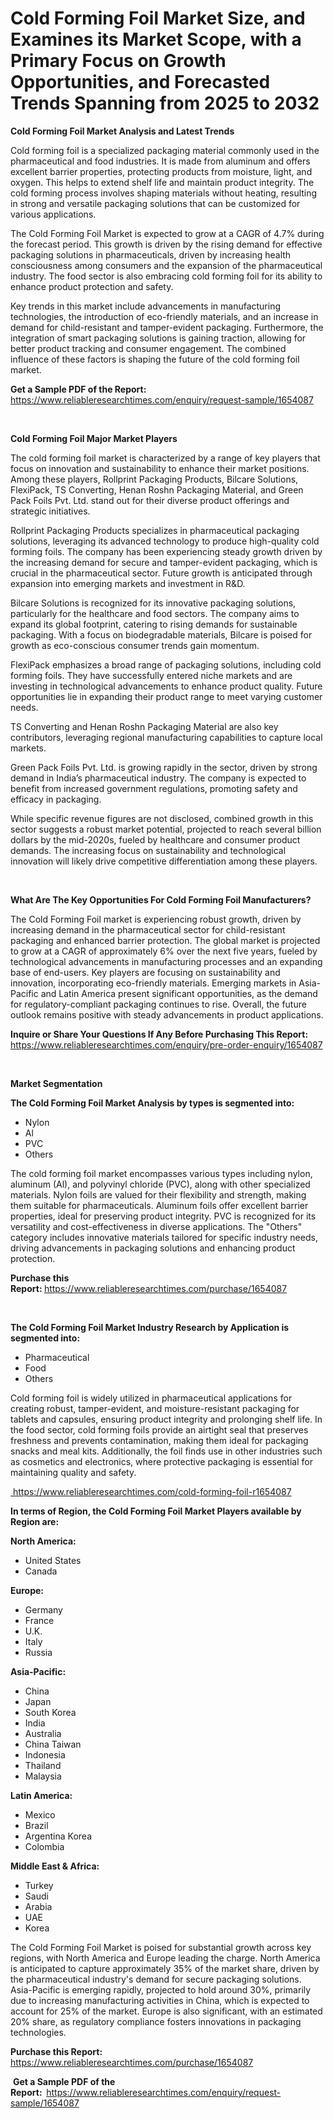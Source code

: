 <p><h1>Cold Forming Foil Market Size, and Examines its Market Scope, with a Primary Focus on Growth Opportunities, and Forecasted Trends Spanning from 2025 to 2032</h1></p><p><strong>Cold Forming Foil Market Analysis and Latest Trends</strong></p>
<p><p>Cold forming foil is a specialized packaging material commonly used in the pharmaceutical and food industries. It is made from aluminum and offers excellent barrier properties, protecting products from moisture, light, and oxygen. This helps to extend shelf life and maintain product integrity. The cold forming process involves shaping materials without heating, resulting in strong and versatile packaging solutions that can be customized for various applications.</p><p>The Cold Forming Foil Market is expected to grow at a CAGR of 4.7% during the forecast period. This growth is driven by the rising demand for effective packaging solutions in pharmaceuticals, driven by increasing health consciousness among consumers and the expansion of the pharmaceutical industry. The food sector is also embracing cold forming foil for its ability to enhance product protection and safety. </p><p>Key trends in this market include advancements in manufacturing technologies, the introduction of eco-friendly materials, and an increase in demand for child-resistant and tamper-evident packaging. Furthermore, the integration of smart packaging solutions is gaining traction, allowing for better product tracking and consumer engagement. The combined influence of these factors is shaping the future of the cold forming foil market.</p></p>
<p><strong>Get a Sample PDF of the Report:&nbsp;</strong> <a href="https://www.reliableresearchtimes.com/enquiry/request-sample/1654087?utm_campaign=2009&utm_medium=2&utm_source=Github&utm_content=ia&utm_term=18042025&utm_id=cold-forming-foil">https://www.reliableresearchtimes.com/enquiry/request-sample/1654087</a></p>
<p>&nbsp;</p>
<p><strong>Cold Forming Foil Major Market Players</strong></p>
<p><p>The cold forming foil market is characterized by a range of key players that focus on innovation and sustainability to enhance their market positions. Among these players, Rollprint Packaging Products, Bilcare Solutions, FlexiPack, TS Converting, Henan Roshn Packaging Material, and Green Pack Foils Pvt. Ltd. stand out for their diverse product offerings and strategic initiatives.</p><p>Rollprint Packaging Products specializes in pharmaceutical packaging solutions, leveraging its advanced technology to produce high-quality cold forming foils. The company has been experiencing steady growth driven by the increasing demand for secure and tamper-evident packaging, which is crucial in the pharmaceutical sector. Future growth is anticipated through expansion into emerging markets and investment in R&D.</p><p>Bilcare Solutions is recognized for its innovative packaging solutions, particularly for the healthcare and food sectors. The company aims to expand its global footprint, catering to rising demands for sustainable packaging. With a focus on biodegradable materials, Bilcare is poised for growth as eco-conscious consumer trends gain momentum.</p><p>FlexiPack emphasizes a broad range of packaging solutions, including cold forming foils. They have successfully entered niche markets and are investing in technological advancements to enhance product quality. Future opportunities lie in expanding their product range to meet varying customer needs.</p><p>TS Converting and Henan Roshn Packaging Material are also key contributors, leveraging regional manufacturing capabilities to capture local markets.</p><p>Green Pack Foils Pvt. Ltd. is growing rapidly in the sector, driven by strong demand in India’s pharmaceutical industry. The company is expected to benefit from increased government regulations, promoting safety and efficacy in packaging.</p><p>While specific revenue figures are not disclosed, combined growth in this sector suggests a robust market potential, projected to reach several billion dollars by the mid-2020s, fueled by healthcare and consumer product demands. The increasing focus on sustainability and technological innovation will likely drive competitive differentiation among these players.</p></p>
<p>&nbsp;</p>
<p><strong>What Are The Key Opportunities For Cold Forming Foil Manufacturers?</strong></p>
<p><p>The Cold Forming Foil market is experiencing robust growth, driven by increasing demand in the pharmaceutical sector for child-resistant packaging and enhanced barrier protection. The global market is projected to grow at a CAGR of approximately 6% over the next five years, fueled by technological advancements in manufacturing processes and an expanding base of end-users. Key players are focusing on sustainability and innovation, incorporating eco-friendly materials. Emerging markets in Asia-Pacific and Latin America present significant opportunities, as the demand for regulatory-compliant packaging continues to rise. Overall, the future outlook remains positive with steady advancements in product applications.</p></p>
<p><strong>Inquire or Share Your Questions If Any Before Purchasing This Report:</strong> <a href="https://www.reliableresearchtimes.com/enquiry/pre-order-enquiry/1654087?utm_campaign=2009&utm_medium=2&utm_source=Github&utm_content=ia&utm_term=18042025&utm_id=cold-forming-foil">https://www.reliableresearchtimes.com/enquiry/pre-order-enquiry/1654087</a></p>
<p>&nbsp;</p>
<p><strong>Market Segmentation</strong></p>
<p><strong>The Cold Forming Foil Market Analysis by types is segmented into:</strong></p>
<p><ul><li>Nylon</li><li>Al</li><li>PVC</li><li>Others</li></ul></p>
<p><p>The cold forming foil market encompasses various types including nylon, aluminum (Al), and polyvinyl chloride (PVC), along with other specialized materials. Nylon foils are valued for their flexibility and strength, making them suitable for pharmaceuticals. Aluminum foils offer excellent barrier properties, ideal for preserving product integrity. PVC is recognized for its versatility and cost-effectiveness in diverse applications. The "Others" category includes innovative materials tailored for specific industry needs, driving advancements in packaging solutions and enhancing product protection.</p></p>
<p><strong>Purchase this Report:&nbsp;</strong><a href="https://www.reliableresearchtimes.com/purchase/1654087?utm_campaign=2009&utm_medium=2&utm_source=Github&utm_content=ia&utm_term=18042025&utm_id=cold-forming-foil">https://www.reliableresearchtimes.com/purchase/1654087</a></p>
<p>&nbsp;</p>
<p><strong>The Cold Forming Foil Market Industry Research by Application is segmented into:</strong></p>
<p><ul><li>Pharmaceutical</li><li>Food</li><li>Others</li></ul></p>
<p><p>Cold forming foil is widely utilized in pharmaceutical applications for creating robust, tamper-evident, and moisture-resistant packaging for tablets and capsules, ensuring product integrity and prolonging shelf life. In the food sector, cold forming foils provide an airtight seal that preserves freshness and prevents contamination, making them ideal for packaging snacks and meal kits. Additionally, the foil finds use in other industries such as cosmetics and electronics, where protective packaging is essential for maintaining quality and safety.</p></p>
<p><a href="https://www.reliableresearchtimes.com/cold-forming-foil-r1654087?utm_campaign=2009&utm_medium=2&utm_source=Github&utm_content=ia&utm_term=18042025&utm_id=cold-forming-foil">&nbsp;https://www.reliableresearchtimes.com/cold-forming-foil-r1654087</a></p>
<p><strong>In terms of Region, the Cold Forming Foil Market Players available by Region are:</strong></p>
<p>
    <p> <strong> North America: </strong>
        <ul>
            <li>United States</li>
            <li>Canada</li>
        </ul>
        </p> 
    <p> <strong> Europe: </strong>
        <ul>
            <li>Germany</li>
            <li>France</li>
            <li>U.K.</li>
            <li>Italy</li>
            <li>Russia</li>
        </ul>
        </p> 
    <p> <strong> Asia-Pacific: </strong>
        <ul>
            <li>China</li>
            <li>Japan</li>
            <li>South Korea</li>
            <li>India</li>
            <li>Australia</li>
            <li>China Taiwan</li>
            <li>Indonesia</li>
            <li>Thailand</li>
            <li>Malaysia</li>
        </ul>
        </p> 
    <p> <strong> Latin America: </strong>
        <ul>
            <li>Mexico</li>
            <li>Brazil</li>
            <li>Argentina Korea</li>
            <li>Colombia</li>
        </ul>
        </p> 
    <p> <strong> Middle East & Africa: </strong>
        <ul>
            <li>Turkey</li>
            <li>Saudi</li>
            <li>Arabia</li>
            <li>UAE</li>
            <li>Korea</li>
        </ul>
    </p>
    </p>
<p><p>The Cold Forming Foil Market is poised for substantial growth across key regions, with North America and Europe leading the charge. North America is anticipated to capture approximately 35% of the market share, driven by the pharmaceutical industry's demand for secure packaging solutions. Asia-Pacific is emerging rapidly, projected to hold around 30%, primarily due to increasing manufacturing activities in China, which is expected to account for 25% of the market. Europe is also significant, with an estimated 20% share, as regulatory compliance fosters innovations in packaging technologies.</p></p>
<p><strong>Purchase this Report: </strong><a href="https://www.reliableresearchtimes.com/purchase/1654087?utm_campaign=2009&utm_medium=2&utm_source=Github&utm_content=ia&utm_term=18042025&utm_id=cold-forming-foil">https://www.reliableresearchtimes.com/purchase/1654087</a></p>
<p>&nbsp;<strong>Get a Sample PDF of the Report:&nbsp;&nbsp;</strong><a href="https://www.reliableresearchtimes.com/enquiry/request-sample/1654087?utm_campaign=2009&utm_medium=2&utm_source=Github&utm_content=ia&utm_term=18042025&utm_id=cold-forming-foil">https://www.reliableresearchtimes.com/enquiry/request-sample/1654087</a></p>
<p><strong></strong></p>
<p><p></p><p></p><p></p></p>